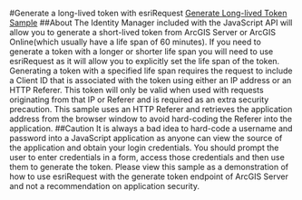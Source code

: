 #Generate a long-lived token with esriRequest
[Generate Long-lived Token Sample](https://dl.dropboxusercontent.com/u/79881075/LongLivedToken.html)
##About
The Identity Manager included with the JavaScript API will allow you to generate a short-lived token from ArcGIS Server or ArcGIS Online(which usually have a life span of 60 minutes). If you need to generate a token with a longer or shorter life span you will need to use esriRequest as it will allow you to explicitly set the life span of the token. Generating a token with a specified life span requires the request to include a Client ID that is associated with the token using either an IP address or an HTTP Referer. This token will only be valid when used with requests originating from that IP or Referer and is required as an extra security precaution. This sample uses an HTTP Referer and retrieves the application address from the browser window to avoid hard-coding the Referer into the application.
##Caution
It is always a bad idea to hard-code a username and password into a JavaScript application as anyone can view the source of the application and obtain your login credentials. You should prompt the user to enter credentials in a form, access those credentials and then use them to generate the token. Please view this sample as a demonstration of how to use esriRequest with the generate token endpoint of ArcGIS Server and not a recommendation on application security.

